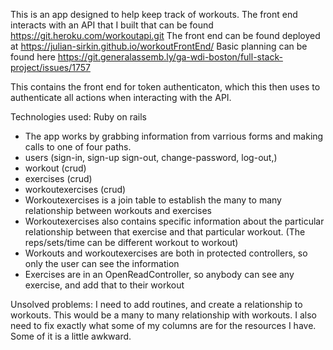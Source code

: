This is an app designed to help keep track of workouts. The front end interacts with an API that I built that can be found https://git.heroku.com/workoutapi.git
The front end can be found deployed at https://julian-sirkin.github.io/workoutFrontEnd/
Basic planning can be found here https://git.generalassemb.ly/ga-wdi-boston/full-stack-project/issues/1757

This contains the front end for token authenticaton, which this then uses to authenticate all actions when interacting with the API.

Technologies used:
Ruby on rails

- The app works by grabbing information from varrious forms and making calls to one of four paths.
- users (sign-in, sign-up sign-out, change-password, log-out,)
- workout (crud)
- exercises (crud)
- workoutexercises (crud)
- Workoutexercises is a join table to establish the many to many relationship between workouts and exercises
- Workoutexercises also contains specific information about the particular relationship between that exercise and that particular workout. (The reps/sets/time can be different workout to workout)
- Workouts and workoutexercises are both in protected controllers, so only the user can see the information
- Exercises are in an OpenReadController, so anybody can see any exercise, and add that to their workout




Unsolved problems:
I need to add routines, and create a relationship to workouts. This would be a many to many relationship with workouts. I also need to fix exactly what some of my columns are for the resources I have. Some of it is a little awkward.
